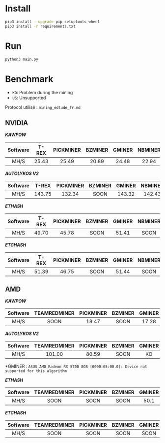 # Install
```sh
pip3 install --upgrade pip setuptools wheel
pip3 install -r requirements.txt
```

# Run
```sh
python3 main.py
```

# Benchmark
* `KO`: Problem during the mining
* `US`: Unsupported

Protocol utilisé : `mining_edtude_fr.md`

## NVIDIA

___KAWPOW___

| Software | T-REX | PICKMINER | BZMINER | GMINER | NBMINER | SRBMINER |
|:--------:|:-----:|:---------:|:-------:|:------:|:-------:|:--------:|
|   MH/S   | 25.43 |   25.49   |  20.89  | 24.48  |  22.94  |    22    |


___AUTOLYKOS V2___

| Software | T-REX  | PICKMINER | BZMINER | GMINER | NBMINER | SRBMINER |
|:--------:|:------:|:---------:|:-------:|:------:|:-------:|:--------:|
|   MH/S   | 143.75 |  132.34   |  SOON   | 143.32 | 142.43  |  65.74   |


___ETHASH___

| Software | T-REX | PICKMINER | BZMINER | GMINER | NBMINER | SRBMINER | LOLMINER |
|:--------:|:-----:|:---------:|:-------:|:------:|:-------:|:--------:|:--------:|
|   MH/S   | 49.70 |   45.78   |  SOON   | 51.41  |  SOON   |   SOON   |   SOON   |


___ETCHASH___

| Software | T-REX | PICKMINER | BZMINER | GMINER | NBMINER | SRBMINER | ETCMINER | LOLMINER |
|:--------:|:-----:|:---------:|:-------:|:------:|:-------:|:--------:|:--------:|:--------:|
|   MH/S   | 51.39 |   46.75   |  SOON   | 51.44  |  SOON   |   SOON   |  49.67   |   SOON   |

## AMD

___KAWPOW___

| Software | TEAMREDMINER | PICKMINER | BZMINER | GMINER | NBMINER | SRBMINER |
|:--------:|:------------:|:---------:|:-------:|:------:|:-------:|:--------:|
|   MH/S   |     SOON     |   18.47   |  SOON   | 17.28  |  SOON   |  17.98   |

___AUTOLYKOS V2___

| Software | TEAMREDMINER | PICKMINER | BZMINER | GMINER | NBMINER | SRBMINER | LOLMINER |
|:--------:|:------------:|:---------:|:-------:|:------:|:-------:|:--------:|:--------:|
|   MH/S   |    101.00    |   80.59   |  SOON   |   KO   |  SOON   |  98.50   |  97.57   |

*GMINER : `ASUS AMD Radeon RX 5700 8GB [0000:05:00.0]: Device not supported for this algorithm`<br>


___ETHASH___

| Software | TEAMREDMINER | PICKMINER | BZMINER | GMINER | NBMINER | SRBMINER | LOLMINER |
|:--------:|:------------:|:---------:|:-------:|:------:|:-------:|:--------:|:--------:|
|   MH/S   |     SOON     |   SOON    |  SOON   |  50.1  |  SOON   |   SOON   |  48.78   |


___ETCHASH___

| Software | TEAMREDMINER | PICKMINER | BZMINER | GMINER | NBMINER | SRBMINER | ETCMINER | LOLMINER |
|:--------:|:------------:|:---------:|:-------:|:------:|:-------:|:--------:|:--------:|:--------:|
|   MH/S   |     SOON     |   SOON    |  SOON   |  SOON  |  SOON   |   SOON   |   SOON   |   SOON   |